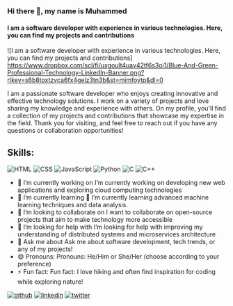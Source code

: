 ### Hi there 👋, my name is Muhammed
#### I am a software developer with experience in various technologies. Here, you can find my projects and contributions
![I am a software developer with experience in various technologies. Here, you can find my projects and contributions] https://www.dropbox.com/scl/fi/uxgoult4uay42tf6s3oi1/Blue-And-Green-Professional-Technology-LinkedIn-Banner.png?rlkey=s6b8toxtzvca6fx4gelz3tn3b&st=mimfoytp&dl=0

I am a passionate software developer who enjoys creating innovative and effective technology solutions. I work on a variety of projects and love sharing my knowledge and experience with others. On my profile, you'll find a collection of my projects and contributions that showcase my expertise in the field. Thank you for visiting, and feel free to reach out if you have any questions or collaboration opportunities!

## Skills: 
![HTML](https://img.icons8.com/color/20/000000/html-5.png) ![CSS](https://img.icons8.com/color/20/000000/css3.png) 
  ![JavaScript](https://img.icons8.com/color/20/000000/javascript.png) 
 ![Python](https://img.icons8.com/color/20/000000/python.png) 
 ![C](https://img.icons8.com/color/20/000000/c-programming.png) 
  ![C++](https://img.icons8.com/color/20/000000/c-plus-plus-logo.png) 

- 🔭 I’m currently working on I’m currently working on developing new web applications and exploring cloud computing technologies 
- 🌱 I’m currently learning 🌱 I’m currently learning advanced machine learning techniques and data analysis. 
- 👯 I’m looking to collaborate on I want to collaborate on open-source projects that aim to make technology more accessible 
- 🤔 I’m looking for help with I’m looking for help with improving my understanding of distributed systems and microservices architecture 
- 💬 Ask me about  Ask me about software development, tech trends, or any of my projects! 
- 😄 Pronouns: Pronouns: He/Him or She/Her (choose according to your preference) 
- ⚡ Fun fact:  Fun fact: I love hiking and often find inspiration for coding while exploring nature! 


[<img src='https://img.icons8.com/color/40/000000/github--v1.png' alt='github'>](https://github.com/mm7mm)
[<img src='https://img.icons8.com/color/40/000000/linkedin.png' alt='linkedin'>](https://www.linkedin.com/in/mohamed-abdalrazeq-4a0b2a2b7/)
[<img src='https://img.icons8.com/color/40/000000/twitter--v1.png' alt='twitter'>](https://twitter.com/m7mmd_abd)
